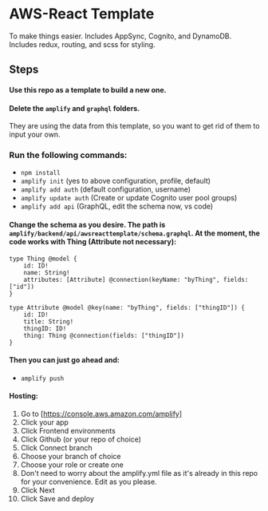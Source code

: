 # AWS-React Template

To make things easier. Includes AppSync, Cognito, and DynamoDB. Includes redux, routing, and scss for styling.

## Steps

#### Use this repo as a template to build a new one.

#### Delete the `amplify` and `graphql` folders.

They are using the data from this template, so you want to get rid of them to input your own.

### Run the following commands:

- `npm install`
- `amplify init` (yes to above configuration, profile, default)
- `amplify add auth` (default configuration, username)
- `amplify update auth` (Create or update Cognito user pool groups)
- `amplify add api` (GraphQL, edit the schema now, vs code)

#### Change the schema as you desire. The path is `amplify/backend/api/awsreacttemplate/schema.graphql`. At the moment, the code works with Thing (Attribute not necessary):

```
type Thing @model {
    id: ID!
    name: String!
    attributes: [Attribute] @connection(keyName: "byThing", fields: ["id"])
}

type Attribute @model @key(name: "byThing", fields: ["thingID"]) {
    id: ID!
    title: String!
    thingID: ID!
    thing: Thing @connection(fields: ["thingID"])
}
```

#### Then you can just go ahead and:

- `amplify push`

#### Hosting:

1. Go to [https://console.aws.amazon.com/amplify]
2. Click your app
3. Click Frontend environments
4. Click Github (or your repo of choice)
5. Click Connect branch
6. Choose your branch of choice
7. Choose your role or create one
8. Don't need to worry about the amplify.yml file as it's already in this repo for your convenience. Edit as you please.
9. Click Next
10. Click Save and deploy
